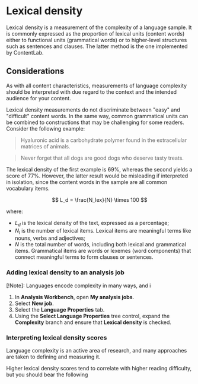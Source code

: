 # Lexical density

Lexical density is a measurement of the complexity of a language sample. It is commonly expressed as the proportion of lexical units (content words) either to functional units (grammatical words) or to higher-level structures such as sentences and clauses. The latter method is the one implemented by ContentLab.

## Considerations

As with all content characteristics, measurements of language complexity should be interpreted with due regard to the context and the intended audience for your content. 

Lexical density measurements do not discriminate between "easy" and "difficult" content words. In the same way, common grammatical units can be combined to constructions that may be challenging for some readers. Consider the following example:

>Hyaluronic acid is a carbohydrate polymer found in the extracellular matrices of animals.

>Never forget that all dogs are good dogs who deserve tasty treats.

The lexical density of the first example is 69%, whereas the second yields a score of 77%. However, the latter result would be misleading if interpreted in isolation, since the content words in the sample are all common vocabulary items. 

$$
L_d = \frac{N_lex}{N} \times 100
$$

where:

- $L_d$ is the lexical density of the text, expressed as a percentage;
- $N_l$ is the number of lexical items. Lexical items are meaningful terms like nouns, verbs and adjectives;
- $N$ is the total number of words, including both lexical and grammatical items. Grammatical items are words or lexemes (word components) that connect meaningful terms to form clauses or sentences.

### Adding lexical density to an analysis job

[!Note]: Languages encode complexity in many ways, and i

1. In **Analysis Workbench**, open **My analysis jobs**.
2. Select **New job**.
3. Select the **Language Properties** tab.
4. Using the **Select Language Properties** tree control, expand the **Complexity** branch and ensure that **Lexical density** is checked.

### Interpreting lexical density scores

Language complexity is an active area of research, and many approaches are taken to defining and measuring it. 

Higher lexical density scores tend to correlate with higher reading difficulty, but you should bear the following
